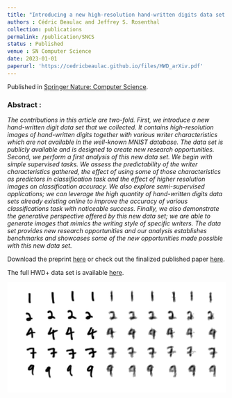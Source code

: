 ```yaml
---
title: "Introducing a new high-resolution hand-written digits data set with writer characteristics"
authors : Cédric Beaulac and Jeffrey S. Rosenthal
collection: publications
permalink: /publication/SNCS
status : Published
venue : SN Computer Science
date: 2023-01-01
paperurl: 'https://cedricbeaulac.github.io/files/HWD_arXiv.pdf'
---
```

Published in [Springer Nature: Computer Science](https://www.springer.com/journal/42979/).

### Abstract :

*The contributions in this article are two-fold. First, we introduce a new hand-written digit data set that we collected. It contains high-resolution images of hand-written digits together with various writer characteristics which are not available in the well-known MNIST database. The data set is publicly available and is designed to create new research opportunities. Second, we perform a first analysis of this new data set. We begin with simple supervised tasks. We assess the predictability of the writer characteristics gathered, the effect of using some of those characteristics as predictors in classification task and the effect of higher resolution images on classification accuracy. We also explore semi-supervised applications; we can leverage the high quantity of hand-written digits data sets already existing online to improve the accuracy of various classifications task with noticeable success. Finally, we also demonstrate the generative perspective offered by this new data set; we are able to generate images that mimics the writing style of specific writers. The data set provides new research opportunities and our analysis establishes benchmarks and showcases some of the new opportunities made possible with this new data set.*

Download the preprint [here](https://cedricbeaulac.github.io/files/HWD_arXiv.pdf) or check out the finalized published paper [here](https://link.springer.com/article/10.1007/s42979-022-01494-2).

The full HWD+ data set is available [here](https://drive.google.com/drive/folders/1f2o1kjXLvcxRgtmMMuDkA2PQ5Zato4Or?usp=sharing).

![Generation](/images/HWD+Generation.gif)


